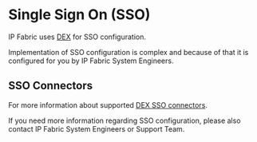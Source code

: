 # Single Sign On (SSO)

IP Fabric uses [DEX](https://dexidp.io/docs) for SSO configuration.

Implementation of SSO configuration is complex and because of that it
is configured for you by IP Fabric System Engineers.

## SSO Connectors

For more information about supported [DEX SSO
connectors](https://dexidp.io/docs/connectors).

If you need more information regarding SSO configuration, please also
contact IP Fabric System Engineers or Support Team.
